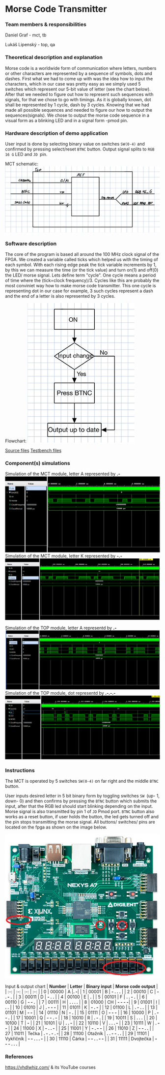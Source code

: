 # Morse Code Transmitter
### Team members & responsibilities 
Daniel Graf - mct, tb

Lukáš Lipenský - top, qa

### Theoretical description and explanation
Morse code is a worldwide form of communication where letters, numbers or other characters are represented by a sequence of symbols, dots and dashes. First what we had to come up with was the idea how to input the characters, which in our case was pretty easy as we simply used 5 switches which represent our 5-bit value of letter (see the chart below). After that we needed to figure out how to represent such sequences with signals, for that we chose to go with timings. As it is globally known, dot shall be represented by 1 cycle, dash by 3 cycles. Knowing that we had made all possible sequences and needed to figure our how to output the sequences(signals). We chose to output the morse code sequence in a visual form as a blinking LED and in a signal form -pmod pin.

### Hardware description of demo application
User input is done by selecting binary value on switches `SW(0-4)` and confirmed by pressing select/reset `BTNC` button. Output signal splits to `RGB 16 G` LED and `JD `pin.

MCT schematic:
![](MCT_schematic.jpg)

### Software description
The core of the program is based all around the 100 MHz clock signal of the FPGA. We created a variable called ticks which helped us with the timing of each symbol. With each rising edge peak the tick variable increments by 1, by this we can measure the time (or the tick value) and turn on(1) and off(0) the LED/ morse signal.
Lets define term "cycle". One cycle means a period of time where the (tick=clock frequency)/3. Cycles like this are probably the most conviniet way how to make morse code transmitter. This one cycle is representing dot in our case for example, 3 such cycles represent a dash and the end of a letter is also represented by 3 cycles.

Flowchart:
![](flowchart.png)

[Source files](https://github.com/DanielGraf240616/digital-electronics-1/tree/main/MCT_project/mct_de1/mct/mct.srcs/sources_1/new)
[Testbench files](https://github.com/DanielGraf240616/digital-electronics-1/tree/main/MCT_project/mct_de1/mct/mct.srcs/sim_1/new)
### Component(s) simulations
Simulation of the MCT module, letter A represented by **.-**
![](mct_a.png)
Simulation of the MCT module, letter K represented by **-.-**
![](mct_k.png)

Simulation of the TOP module, letter A representd by **.-**
![](top_a.png)
Simulation of the TOP module, dot representd by **.-.-.-**
![](top_tecka.png)
### Instructions
The MCT is operated by 5 switches `SW(0-4)` on far right and the middle `BTNC` button.

User inputs desired letter in 5 bit binary form by toggling switches `SW `(up- 1, down- 0) and then confirms by pressing the `BTNC` button which submits the input, after that the RGB led should start blinking depending on the input.  Morse signal is also transmitted by pin 1 of `JD` Pmod port. `BTNC` button also works as a reset button, if user holds the button, the led gets turned off and the pin stops transmitting the morse signal. All buttons/ switches/ pins are located on the fpga as shown on the image below.

![](nexys_ui.png)

Input & output chart
 | **Number** | **Letter** | **Binary input** | **Morse code output** |
 | :-: | :-: | :-: | :-: |
   | 0 | 00000 | A |**. -**|
   | 1 | 00001 | B | **- . . .** |
   | 2 | 00010 | C | **- . - .** |
   | 3 | 00011 | D | **- . .** |
   | 4 | 00100 | E | **.** |
   | 5 | 00101 | F | **. . - .** |
   | 6 | 00110 | G | **- - .** |
   | 7 | 00111 | H | **. . . .** |
   | 8 | 01000 | CH | **- - - -**|
   | 9 | 01001 | I | **. .** |
   | 10 | 01010 | J | **. - - -** |
   | 11 | 01011 | K | **- . -** |
   | 12 | 01100 | L | **. - . .** |
   | 13 | 01101 | M | **- -** |
   | 14 | 01110 | N | **- .** |
   | 15 | 01111 | O | **- - -** |
   | 16 | 10000 | P | **. - - .** |
   | 17 | 10001 | Q | **- - . -** |
   | 18 | 10010 | R | **. - .** |
   | 19 | 10011 | S | **. . .**  |
   | 20 | 10100 | T | **-** |
   | 21 | 10101 | U | **. . -** |
   | 22 | 10110 | V | **. . . -** |
   | 23 | 10111 | W | **. - -** |
   | 24 | 11000 | X | **- . . -** |
   | 25 | 11001 | Y | **- . - -** | 
   | 26 | 11010 | Z | **- - . .** |
   | 27 | 11011 | Tečka | **. - . - . -**|
   | 28 | 11100 | Otažník | **. . - - . .** |
   | 29 | 11101 | Vykřičník | **- - . . . -** |
   | 30 | 11110 | Čárka | **- - . . - -** |
   | 31 | 11111 | Dvojtečka | **- - - . . .**  |
   
   
### References
https://vhdlwhiz.com/ & its YouTube courses
